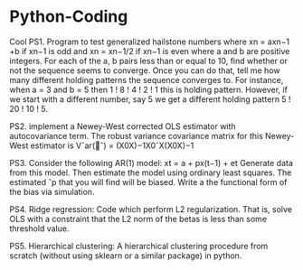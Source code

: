 # Python-Coding
Cool
PS1. Program to test generalized hailstone numbers where xn = axn−1 +b if xn−1 is odd and xn = xn−1/2
if xn−1 is even where a and b are positive integers. For each of the a, b pairs less than or equal to 10, find
whether or not the sequence seems to converge. Once you can do that, tell me how many different holding
patterns the sequence converges to. For instance, when a = 3 and b = 5 then 1 ! 8 ! 4 ! 2 ! 1 this
is holding pattern. However, if we start with a different number, say 5 we get a different holding pattern
5 ! 20 ! 10 ! 5.

PS2. implement a Newey-West corrected OLS estimator with
autocovariance term. The robust variance covariance matrix for this Newey-West estimator is 
Vˆar(ˆ) = (X0X)−1X0ˆX(X0X)−1

PS3. Consider the following AR(1) model:
xt = a + px(t−1) + et
Generate data from this model. Then estimate the model using ordinary least squares. The estimated ˆp that
you will find will be biased. Write a the functional form of the bias via simulation.

PS4. Ridge regression: Code which perform L2 regularization. That is, solve OLS with a constraint that the L2 norm of
the betas is less than some threshold value.

PS5. Hierarchical clustering: A hierarchical clustering procedure from scratch (without using sklearn or a similar package) in
python.
